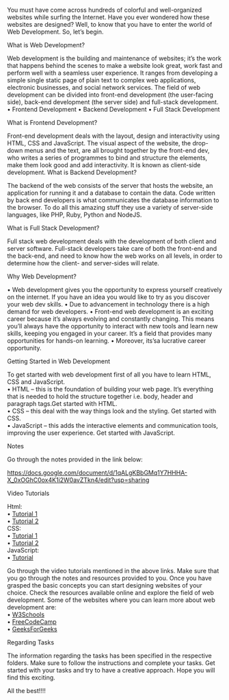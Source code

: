 You must have come across hundreds of colorful and well-organized websites while surfing the Internet. Have you ever wondered how these websites are designed? Well, to know that you have to enter the world of Web Development. So, let’s begin.

What is Web Development?

Web development is the building and maintenance of websites; it’s the work that happens behind the scenes to make a website look great, work fast and perform well with a seamless user experience. It ranges from developing a simple single static page of plain text to complex web applications, electronic businesses, and social network services. The field of web development can be divided into front-end development (the user-facing side), back-end development (the server side) and full-stack development. 
•	Frontend Development 
•	Backend Development 
•	Full Stack Development 

What is Frontend Development?

Front-end development deals with the layout, design and interactivity using HTML, CSS and JavaScript. The visual aspect of the website, the drop-down menus and the text, are all brought together by the front-end dev, who writes a series of programmes to bind and structure the elements, make them look good and add interactivity. It is known as client-side development. 
What is Backend Development?

The backend of the web consists of the server that hosts the website, an application for running it and a database to contain the data. Code written by back end developers is what communicates the database information to the browser. To do all this amazing stuff they use a variety of server-side languages, like PHP, Ruby, Python and NodeJS. 

What is Full Stack Development?

Full stack web development deals with the development of both client and server software. Full-stack developers take care of both the front-end and the back-end, and need to know how the web works on all levels, in order to determine how the client- and server-sides will relate.

Why Web Development?

•	Web development gives you the opportunity to express yourself creatively on the internet. If you have an idea you would like to try as you discover your web dev skills. 
•	Due to advancement in technology there is a high demand for web developers. 
•	Front-end web development is an exciting career because it’s always evolving and constantly changing. This means you’ll always have the opportunity to interact with new tools and learn new skills, keeping you engaged in your career. It’s a field that provides many opportunities for hands-on learning. 
•	Moreover, its’sa lucrative career opportunity. 

Getting Started in Web Development

To get started with web development first of all you have to learn HTML, CSS and JavaScript.  
•	HTML – this is the foundation of building your web page. It’s everything that is needed to hold the structure together i.e. body, header and paragraph tags.Get started with HTML.  
•	CSS – this deal with the way things look and the styling. Get started with CSS.  
•	JavaScript – this adds the interactive elements and communication tools, improving the user experience. Get started with JavaScript.  

Notes

Go through the notes provided in the link below:

https://docs.google.com/document/d/1qALgKBbGMq1Y7HHHA-X_0xOGhC0ox4K1i2W0avZTkn4/edit?usp=sharing

Video Tutorials

Html:  
•	[Tutorial 1](https://www.youtube.com/watch?app=desktop&v=BsDoLVMnmZs)  
•	[Tutorial 2](https://www.youtube.com/watch?app=desktop&v=pQN-pnXPaVg)  
CSS:  
•	[Tutorial 1](https://www.youtube.com/watch?v=Edsxf_NBFrw&feature=youtu.be)  
•	[Tutorial 2](https://www.youtube.com/watch?v=1Rs2ND1ryYc)  
JavaScript:  
•	[Tutorial](https://www.youtube.com/watch?v=hKB-YGF14SY)  

Go through the video tutorials mentioned in the above links. Make sure that you go through the notes and resources provided to you. Once you have grasped the basic concepts you can start designing websites of your choice. Check the resources available online and explore the field of web development. Some of the websites where you can learn more about web development are:  
•	[W3Schools](https://www.w3schools.com/)  
•	[FreeCodeCamp](https://www.freecodecamp.org/)  
•	[GeeksForGeeks](https://www.geeksforgeeks.org/web-development/)  

Regarding Tasks

The information regarding the tasks has been specified in the respective folders. Make sure to follow the instructions and complete your tasks. Get started with your tasks and try to have a creative approach. Hope you will find this exciting. 

All the best!!!!


